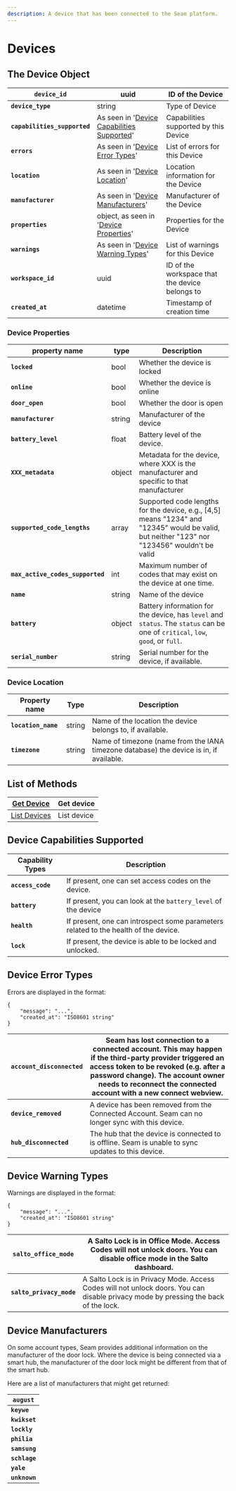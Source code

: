 ```yaml
---
description: A device that has been connected to the Seam platform.
---
```


# Devices

## The Device Object

| **`device_id`**              | uuid                                                                           | ID of the Device                               |
| ---------------------------- | ------------------------------------------------------------------------------ | ---------------------------------------------- |
| **`device_type`**            | string                                                                         | Type of Device                                 |
| **`capabilities_supported`** | As seen in '[Device Capabilities Supported](./#device-capabilities-supported)' | Capabilities supported by this Device          |
| **`errors`**                 | As seen in '[Device Error Types](./#device-error-types)'                       | List of errors for this Device                 |
| **`location`**               | As seen in '[Device Location](./#device-location)'                             | Location information for the Device            |
| **`manufacturer`**           | As seen in '[Device Manufacturers](./#device-manufacturers)'                   | Manufacturer of the Device                     |
| **`properties`**             | object, as seen in '[Device Properties](./#device-properties)'                 | Properties for the Device                      |
| **`warnings`**               | As seen in '[Device Warning Types](./#device-warning-types)'                   | List of warnings for this Device               |
| **`workspace_id`**           | uuid                                                                           | ID of the workspace that the device belongs to |
| **`created_at`**             | datetime                                                                       | Timestamp of creation time                     |

### Device Properties

| property name                    | type   | Description                                                                                                                                  |
| -------------------------------- | ------ | -------------------------------------------------------------------------------------------------------------------------------------------- |
| **`locked`**                     | bool   | Whether the device is locked                                                                                                                 |
| **`online`**                     | bool   | Whether the device is online                                                                                                                 |
| **`door_open`**                  | bool   | Whether the door is open                                                                                                                     |
| **`manufacturer`**               | string | Manufacturer of the device                                                                                                                   |
| **`battery_level`**              | float  | Battery level of the device.                                                                                                                 |
| **`XXX_metadata`**               | object | Metadata for the device, where XXX is the manufacturer and specific to that manufacturer                                                     |
| **`supported_code_lengths`**     | array  | Supported code lengths for the device, e.g., [4,5] means "1234" and "12345" would be valid, but neither "123" nor "123456" wouldn't be valid |
| **`max_active_codes_supported`** | int    | Maximum number of codes that may exist on the device at one time.                                                                            |
| **`name`**                       | string | Name of the device                                                                                                                           |
| **`battery`**                    | object | Battery information for the device, has `level` and `status`. The `status` can be one of `critical`, `low`, `good`, or `full`.               |
| **`serial_number`**              | string | Serial number for the device, if available.                                                                                                  |

### Device Location

| Property name       | Type   | Description                                                                             |
| ------------------- | ------ | --------------------------------------------------------------------------------------- |
| **`location_name`** | string | Name of the location the device belongs to, if available.                               |
| **`timezone`**      | string | Name of timezone (name from the IANA timezone database) the device is in, if available. |

## List of Methods

| [Get Device](get-device.md)     | Get device  |
| ------------------------------- | ----------- |
| [List Devices](list-devices.md) | List device |

## Device Capabilities Supported

| Capability Types  | Description                                                                         |
| ----------------- | ----------------------------------------------------------------------------------- |
| **`access_code`** | If present, one can set access codes on the device.                                 |
| **`battery`**     | If present, you can look at the `battery_level` of the device                       |
| **`health`**      | If present, one can introspect some parameters related to the health of the device. |
| **`lock`**        | If present, the device is able to be locked and unlocked.                           |

## Device Error Types

Errors are displayed in the format:

```
{
    "message": "...",
    "created_at": "ISO8601 string"
}
```

| **`account_disconnected`** | Seam has lost connection to a connected account. This may happen if the third-party provider triggered an access token to be revoked (e.g. after a password change). The account owner needs to reconnect the connected account with a new connect webview. |
| -------------------------- | ----------------------------------------------------------------------------------------------------------------------------------------------------------------------------------------------------------------------------------------------------------- |
| **`device_removed`**       | A device has been removed from the Connected Account. Seam can no longer sync with this device.                                                                                                                                                             |
| **`hub_disconnected`**     | The hub that the device is connected to is offline. Seam is unable to sync updates to this device.                                                                                                                                                          |

## Device Warning Types

Warnings are displayed in the format:

```
{
    "message": "...",
    "created_at": "ISO8601 string"
}
```

| **`salto_office_mode`**  | A Salto Lock is in Office Mode. Access Codes will not unlock doors. You can disable office mode in the Salto dashboard.             |
| ------------------------ | ----------------------------------------------------------------------------------------------------------------------------------- |
| **`salto_privacy_mode`** | A Salto Lock is in Privacy Mode. Access Codes will not unlock doors. You can disable privacy mode by pressing the back of the lock. |

## Device Manufacturers

On some account types, Seam provides additional information on the manufacturer of the door lock. Where the device is being connected via a smart hub, the manufacturer of the door lock might be different from that of the smart hub.

Here are a list of manufacturers that might get returned:

| **`august`**  |
| ------------- |
| **`keywe`**   |
| **`kwikset`** |
| **`lockly`**  |
| **`philia`**  |
| **`samsung`** |
| **`schlage`** |
| **`yale`**    |
| **`unknown`** |
